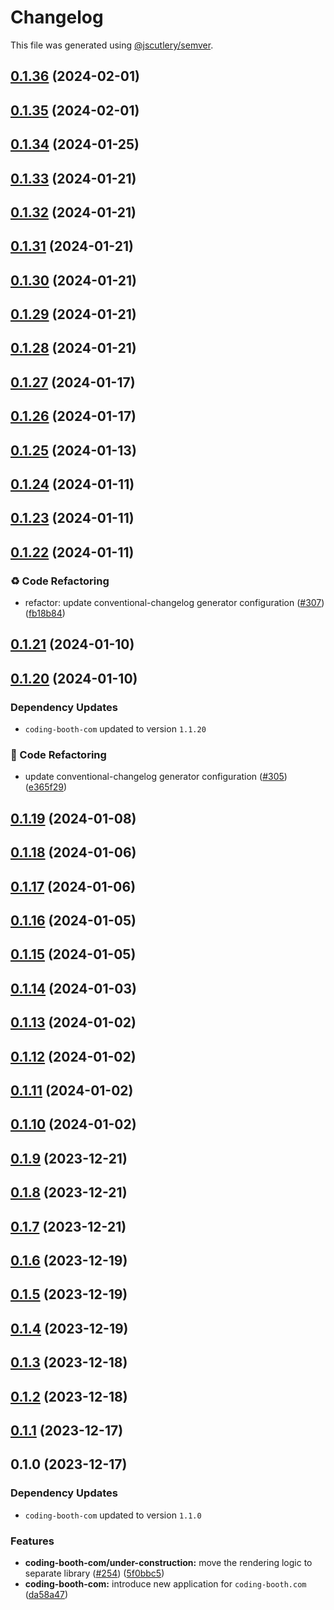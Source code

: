 # Changelog

This file was generated using [@jscutlery/semver](https://github.com/jscutlery/semver).

## [0.1.36](https://github.com/tuffz/tuffz-nx-workspace/compare/coding-booth-com-e2e-0.1.35...coding-booth-com-e2e-0.1.36) (2024-02-01)

## [0.1.35](https://github.com/tuffz/tuffz-nx-workspace/compare/coding-booth-com-e2e-0.1.34...coding-booth-com-e2e-0.1.35) (2024-02-01)

## [0.1.34](https://github.com/tuffz/tuffz-nx-workspace/compare/coding-booth-com-e2e-0.1.33...coding-booth-com-e2e-0.1.34) (2024-01-25)

## [0.1.33](https://github.com/tuffz/tuffz-nx-workspace/compare/coding-booth-com-e2e-0.1.32...coding-booth-com-e2e-0.1.33) (2024-01-21)

## [0.1.32](https://github.com/tuffz/tuffz-nx-workspace/compare/coding-booth-com-e2e-0.1.31...coding-booth-com-e2e-0.1.32) (2024-01-21)

## [0.1.31](https://github.com/tuffz/tuffz-nx-workspace/compare/coding-booth-com-e2e-0.1.30...coding-booth-com-e2e-0.1.31) (2024-01-21)

## [0.1.30](https://github.com/tuffz/tuffz-nx-workspace/compare/coding-booth-com-e2e-0.1.29...coding-booth-com-e2e-0.1.30) (2024-01-21)

## [0.1.29](https://github.com/tuffz/tuffz-nx-workspace/compare/coding-booth-com-e2e-0.1.28...coding-booth-com-e2e-0.1.29) (2024-01-21)

## [0.1.28](https://github.com/tuffz/tuffz-nx-workspace/compare/coding-booth-com-e2e-0.1.27...coding-booth-com-e2e-0.1.28) (2024-01-21)

## [0.1.27](https://github.com/tuffz/tuffz-nx-workspace/compare/coding-booth-com-e2e-0.1.26...coding-booth-com-e2e-0.1.27) (2024-01-17)

## [0.1.26](https://github.com/tuffz/tuffz-nx-workspace/compare/coding-booth-com-e2e-0.1.25...coding-booth-com-e2e-0.1.26) (2024-01-17)

## [0.1.25](https://github.com/tuffz/tuffz-nx-workspace/compare/coding-booth-com-e2e-0.1.24...coding-booth-com-e2e-0.1.25) (2024-01-13)

## [0.1.24](https://github.com/tuffz/tuffz-nx-workspace/compare/coding-booth-com-e2e-0.1.23...coding-booth-com-e2e-0.1.24) (2024-01-11)

## [0.1.23](https://github.com/tuffz/tuffz-nx-workspace/compare/coding-booth-com-e2e-0.1.22...coding-booth-com-e2e-0.1.23) (2024-01-11)

## [0.1.22](https://github.com/tuffz/tuffz-nx-workspace/compare/coding-booth-com-e2e-0.1.21...coding-booth-com-e2e-0.1.22) (2024-01-11)


### ♻️ Code Refactoring

* refactor: update conventional-changelog generator configuration ([#307](https://github.com/tuffz/tuffz-nx-workspace/issues/307)) ([fb18b84](https://github.com/tuffz/tuffz-nx-workspace/commit/fb18b84855e1b2fa06a2579b0eae23f88fa186a9))

## [0.1.21](https://github.com/tuffz/tuffz-nx-workspace/compare/coding-booth-com-e2e-0.1.20...coding-booth-com-e2e-0.1.21) (2024-01-10)

## [0.1.20](https://github.com/tuffz/tuffz-nx-workspace/compare/coding-booth-com-e2e-0.1.19...coding-booth-com-e2e-0.1.20) (2024-01-10)

### Dependency Updates

* `coding-booth-com` updated to version `1.1.20`

### 🧹 Code Refactoring

* update conventional-changelog generator configuration ([#305](https://github.com/tuffz/tuffz-nx-workspace/issues/305)) ([e365f29](https://github.com/tuffz/tuffz-nx-workspace/commit/e365f2904fec4eca894ce0d61d47aaf5cb1ce5da))

## [0.1.19](https://github.com/tuffz/tuffz-nx-workspace/compare/coding-booth-com-e2e-0.1.18...coding-booth-com-e2e-0.1.19) (2024-01-08)

## [0.1.18](https://github.com/tuffz/tuffz-nx-workspace/compare/coding-booth-com-e2e-0.1.17...coding-booth-com-e2e-0.1.18) (2024-01-06)

## [0.1.17](https://github.com/tuffz/tuffz-nx-workspace/compare/coding-booth-com-e2e-0.1.16...coding-booth-com-e2e-0.1.17) (2024-01-06)

## [0.1.16](https://github.com/tuffz/tuffz-nx-workspace/compare/coding-booth-com-e2e-0.1.15...coding-booth-com-e2e-0.1.16) (2024-01-05)

## [0.1.15](https://github.com/tuffz/tuffz-nx-workspace/compare/coding-booth-com-e2e-0.1.14...coding-booth-com-e2e-0.1.15) (2024-01-05)

## [0.1.14](https://github.com/tuffz/tuffz-nx-workspace/compare/coding-booth-com-e2e-0.1.13...coding-booth-com-e2e-0.1.14) (2024-01-03)

## [0.1.13](https://github.com/tuffz/tuffz-nx-workspace/compare/coding-booth-com-e2e-0.1.12...coding-booth-com-e2e-0.1.13) (2024-01-02)

## [0.1.12](https://github.com/tuffz/tuffz-nx-workspace/compare/coding-booth-com-e2e-0.1.11...coding-booth-com-e2e-0.1.12) (2024-01-02)

## [0.1.11](https://github.com/tuffz/tuffz-nx-workspace/compare/coding-booth-com-e2e-0.1.10...coding-booth-com-e2e-0.1.11) (2024-01-02)

## [0.1.10](https://github.com/tuffz/tuffz-nx-workspace/compare/coding-booth-com-e2e-0.1.9...coding-booth-com-e2e-0.1.10) (2024-01-02)

## [0.1.9](https://github.com/tuffz/tuffz-nx-workspace/compare/coding-booth-com-e2e-0.1.8...coding-booth-com-e2e-0.1.9) (2023-12-21)

## [0.1.8](https://github.com/tuffz/tuffz-nx-workspace/compare/coding-booth-com-e2e-0.1.7...coding-booth-com-e2e-0.1.8) (2023-12-21)

## [0.1.7](https://github.com/tuffz/tuffz-nx-workspace/compare/coding-booth-com-e2e-0.1.6...coding-booth-com-e2e-0.1.7) (2023-12-21)

## [0.1.6](https://github.com/tuffz/tuffz-nx-workspace/compare/coding-booth-com-e2e-0.1.5...coding-booth-com-e2e-0.1.6) (2023-12-19)

## [0.1.5](https://github.com/tuffz/tuffz-nx-workspace/compare/coding-booth-com-e2e-0.1.4...coding-booth-com-e2e-0.1.5) (2023-12-19)

## [0.1.4](https://github.com/tuffz/tuffz-nx-workspace/compare/coding-booth-com-e2e-0.1.3...coding-booth-com-e2e-0.1.4) (2023-12-19)

## [0.1.3](https://github.com/tuffz/tuffz-nx-workspace/compare/coding-booth-com-e2e-0.1.2...coding-booth-com-e2e-0.1.3) (2023-12-18)

## [0.1.2](https://github.com/tuffz/tuffz-nx-workspace/compare/coding-booth-com-e2e-0.1.1...coding-booth-com-e2e-0.1.2) (2023-12-18)

## [0.1.1](https://github.com/tuffz/tuffz-nx-workspace/compare/coding-booth-com-e2e-0.1.0...coding-booth-com-e2e-0.1.1) (2023-12-17)

## 0.1.0 (2023-12-17)

### Dependency Updates

* `coding-booth-com` updated to version `1.1.0`

### Features

* **coding-booth-com/under-construction:** move the rendering logic to separate library ([#254](https://github.com/tuffz/tuffz-nx-workspace/issues/254)) ([5f0bbc5](https://github.com/tuffz/tuffz-nx-workspace/commit/5f0bbc5d077d6bb66b4846abc2843ffe2733af00))
* **coding-booth-com:** introduce new application for `coding-booth.com` ([da58a47](https://github.com/tuffz/tuffz-nx-workspace/commit/da58a4738efd84638e8fc0304f43fc2c19980c91))
